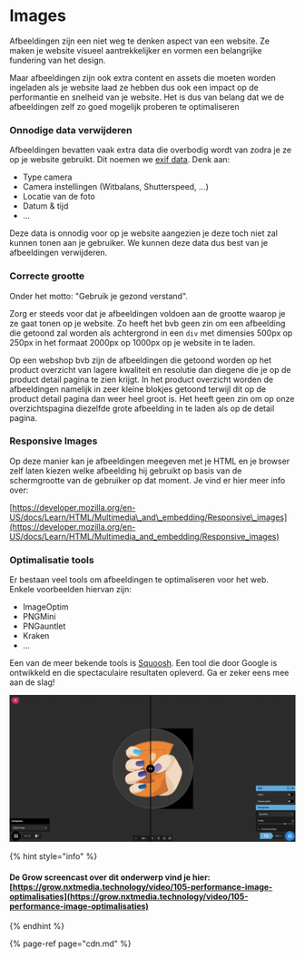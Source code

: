# Images

Afbeeldingen zijn een niet weg te denken aspect van een website. Ze maken je website visueel aantrekkelijker en vormen een belangrijke fundering van het design.

Maar afbeeldingen zijn ook extra content en assets die moeten worden ingeladen als je website laad ze hebben dus ook een impact op de performantie en snelheid van je website. Het is dus van belang dat we de afbeeldingen zelf zo goed mogelijk proberen te optimaliseren

### Onnodige data verwijderen

Afbeeldingen bevatten vaak extra data die overbodig wordt van zodra je ze op je website gebruikt. Dit noemen we [exif data](https://en.wikipedia.org/wiki/Exif). Denk aan:

* Type camera
* Camera instellingen \(Witbalans, Shutterspeed, ...\)
* Locatie van de foto
* Datum & tijd
* ...

Deze data is onnodig voor op je website aangezien je deze toch niet zal kunnen tonen aan je gebruiker. We  kunnen deze data dus best van je afbeeldingen verwijderen.

### Correcte grootte

Onder het motto: "Gebruik je gezond verstand".

Zorg er steeds voor dat je afbeeldingen voldoen aan de grootte waarop je ze gaat tonen op je website. Zo heeft het bvb geen zin om een afbeelding die getoond zal worden als achtergrond in een `div` met dimensies 500px op 250px in het formaat 2000px op 1000px op je website in te laden.

Op een webshop bvb zijn de afbeeldingen die getoond worden op het product overzicht van lagere kwaliteit en resolutie dan diegene die je op de product detail pagina te zien krijgt. In het product overzicht worden de afbeeldingen namelijk in zeer kleine blokjes getoond terwijl dit op de product detail pagina dan weer heel groot is. Het heeft geen zin om op onze overzichtspagina diezelfde grote afbeelding in te laden als op de detail pagina.

### Responsive Images

Op deze manier kan je afbeeldingen meegeven met je HTML en je browser zelf laten kiezen welke afbeelding hij gebruikt op basis van de schermgrootte van de gebruiker op dat moment. Je vind er hier meer info over:

[https://developer.mozilla.org/en-US/docs/Learn/HTML/Multimedia\_and\_embedding/Responsive\_images](https://developer.mozilla.org/en-US/docs/Learn/HTML/Multimedia_and_embedding/Responsive_images)

### Optimalisatie tools

Er bestaan veel tools om afbeeldingen te optimaliseren voor het web. Enkele voorbeelden hiervan zijn:

* ImageOptim
* PNGMini
* PNGauntlet
* Kraken
* ...

Een van de meer bekende tools is [Squoosh](https://squoosh.app/). Een tool die door Google is ontwikkeld en die spectaculaire resultaten opleverd. Ga er zeker eens mee aan de slag! 

![Squoosh van Google](../.gitbook/assets/screenshot-18-09-2021at-14.28.15-2x.png)

{% hint style="info" %}
#### De Grow screencast over dit onderwerp vind je hier: [https://grow.nxtmedia.technology/video/105-performance-image-optimalisaties](https://grow.nxtmedia.technology/video/105-performance-image-optimalisaties)
{% endhint %}

{% page-ref page="cdn.md" %}



